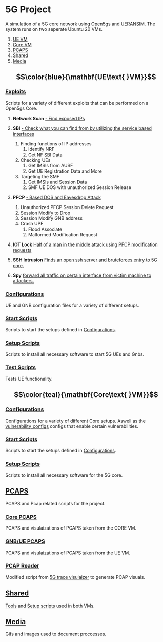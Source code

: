 # 5G Project

A simulation of a 5G core network using [Open5gs](https://open5gs.org/open5gs/about/) and [UERANSIM](https://github.com/aligungr/UERANSIM). The system runs on two seperate Ubuntu 20 VMs.

1. [UE VM](#uevm)
2. [Core VM](#corevm)
3. [PCAPS](#pcaps)
4. [Shared](#shared)
5. [Media](#media)

## $$\color{blue}{\mathbf{UE\text{ }VM}}$$ <div id='uevm'/>

### [Exploits](UE_VM/Exploit_Scripts/)

Scripts for a variety of different exploits that can be performed on a Open5gs Core.

1. **Network Scan** [- Find exposed IPs](UE_VM/Exploit_Scripts/Scan_Network)
1. **SBI** [- Check what you can find from by utilizing the service based interfaces](UE_VM/Exploit_Scripts/SBI)
    1. Finding functions of IP addresses
	    1. Identify NRF
	    2. Get NF SBI Data
   2. Checking UEs
      1. Get IMSIs from AUSF
      2. Get UE Registration Data and More
   3. Targeting the SMF
	    1. Get IMSIs and Session Data
  	  2. SMF UE DOS with unauthorized Session Release
      
1. **PFCP** [- Based DOS and Eavesdrop Attack](UE_VM/Exploit_Scripts/PFCP)
   1. Unauthorized PFCP Session Delete Request
	 2. Session Modify to Drop
   3. Session Modify GNB address
   4. Crash UPF
      1. Flood Associate
      2. Malformed Modification Request
2. **IOT Lock** [Half of a man in the middle attack using PFCP modification requests](UE_VM/Exploit_Scripts/IOT_lock)
2. **SSH Intrusion** [Finds an open ssh server and bruteforces entry to 5G core.](UE_VM/Exploit_Scripts/SSH)
3. **Spy** [forward all traffic on certain interface from victim machine to attackers.](UE_VM/Exploit_Scripts/Spy)


### [Configurations](5G/UE_VM/Config_Files/)
UE and GNB configuration files for a variety of different setups.

### [Start Scripts](5G/UE_VM/Start_Scripts/)
Scripts to start the setups defined in [Configurations](UE_VM/Config_Files/).

### [Setup Scripts](5G/UE_VM/Setup_Scripts/)
Scripts to install all necessary software to start 5G UEs and Gnbs.

### [Test Scripts](5G/UE_VM/Test_Scripts/)
Tests UE functionality.

## $$\color{teal}{\mathbf{Core\text{ }VM}}$$<div id='corevm'/>

### [Configurations](5G/CORE_VM/Config_Files/)
Configurations for a variety of different Core setups. Aswell as the [vulnerability_configs](5G/CORE_VM/Config_Files/Vulnerability_Configs/) configs that enable certain vulnerabilities.

### [Start Scripts](5G/CORE_VM/Start_Scripts/)
Scripts to start the setups defined in [Configurations](CORE_VM/Config_Files/).

### [Setup Scripts](5G/CORE_VM/Setup_Scripts/)
Scripts to install all necessary software for the 5G core.

## [PCAPS](5G/PCAPS/)
PCAPS and Pcap related scripts for the project.

### [Core PCAPS](5G/PCAPS/Core/)
PCAPS and visulaizations of PCAPS taken from the CORE VM.

### [GNB/UE PCAPS](5G/PCAPS/GNB/)
PCAPS and visulaizations of PCAPS taken from the UE VM.

### [PCAP Reader](5G/PCAPS/PCAP_readers)<div id='pcaps'/>
Modified script from [5G trace visulaizer](https://github.com/telekom/5g-trace-visualizer) to generate PCAP visuals.

## [Shared](5G/SHARED/)<div id='shared'/>

[Tools](5G/SHARED/Tools/) and [Setup scripts](SHARED/Setup_Scripts/) used in both VMs.

## [Media](5G/Media)<div id='media'/>

Gifs and images used to document proccesses.


